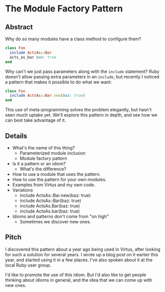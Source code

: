 The Module Factory Pattern
==========================

Abstract
--------

Why do so many modules have a class method to configure them?

~~~ ruby
class Foo
  include ActsAs::Bar
  acts_as_bar baz: true
end
~~~

Why can't we just pass parameters along with the `include` statement?
Ruby doesn't allow passing extra parameters in an `include`,
but recently I noticed a pattern that makes it possible to do what we want:

~~~ ruby
class Foo
  include ActsAs::Bar.new(baz: true)
end
~~~

This use of meta-programming solves the problem elegantly, but hasn't seen much uptake yet.
We'll explore this pattern in depth, and see how we can best take advantage of it.


Details
-------

* What's the name of this thing?
  * Parameterized module inclusion
  * Module factory pattern
* Is it a pattern or an idiom?
  * What's the difference?
* How to use a module that uses the pattern.
* How to use the pattern for your own modules.
* Examples from Virtus and my own code.
* Variations
  * include ActsAs::Bar.new(baz: true)
  * include ActsAs::Bar(baz: true)
  * include ActsAs.Bar(baz: true)
  * include ActsAs.bar(baz: true)
* Idioms and patterns don't come from "on high"
  * Sometimes we discover new ones.


Pitch
-----

I discovered this pattern about a year ago being used in Virtus, after looking for such a solution for several years.
I wrote up a blog post on it earlier this year, and started using it in a few places.
I've also spoken about it at the local Ruby user group.

I'd like to promote the use of this idiom.
But I'd also like to get people thinking about idioms in general, and the idea that we can come up with new ones.

